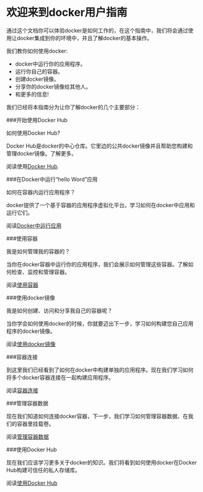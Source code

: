欢迎来到docker用户指南
===

通过这个文档你可以体验docker是如何工作的，在这个指南中，我们将会通过使用让docker集成到你的环境中，并且了解docker的基本操作。

我们教你如何使用docker:

- docker中运行你的应用程序。
- 运行你自己的容器。
- 创建docker镜像。
- 分享你的docker镜像给其他人。
- 和更多的信息!

我们已经将本指南分为让你了解docker的几个主要部分：

###开始使用Docker Hub

如何使用Docker Hub?

Docker Hub是docker的中心仓库。它里边的公共docker镜像并且帮助您构建和管理docker镜像。了解更多。

阅读使用[Docker Hub](dockerhub.md).

###在Docker中运行“hello Word”应用

如何在容器内运行应用程序？

docker提供了一个基于容器的应用程序虚拟化平台。学习如何在docker中应用和运行它们。

阅读[Docker中运行应用](dockerizing.md)

###使用容器

我是如何管理我的容器的？

当你在docker容器中运行你的应用程序，我们会展示如何管理这些容器。了解如何检查、监控和管理容器。

阅读[使用容器](usingdocker.md)

###使用docker镜像

我是如何创建、访问和分享我自己的容器呢？

当你学会如何使用docker的时候，你就要迈出下一步，学习如何构建您自己应用程序的docker镜像。

阅读[使用docker镜像](dockerimages.md)

###容器连接

到这里我们已经看到了如何在docker中构建单独的应用程序。现在我们学习如何将多个docker容器连接在一起构建应用程序。

阅读[容器连接](dockerlinks.md)

###管理容器数据

现在我们知道如何连接docker容器，下一步，我们学习如何管理容器数据、在我们的容器里挂载卷。

阅读[管理容器数据](dockervolumes.md)

###使用Docker Hub

现在我们应该学习更多关于docker的知识。我们将看到如何使用docker在Docker Hub构建可信任的私人存储库。

阅读[使用Docker Hub](dockerrepos.md)

